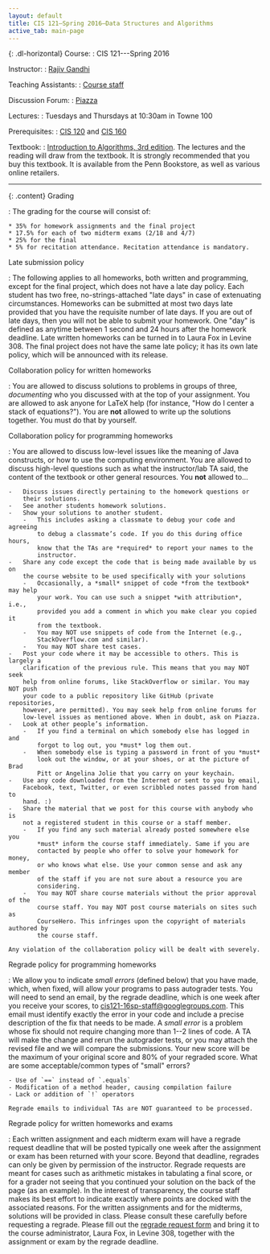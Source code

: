```yaml
---
layout: default
title: CIS 121—Spring 2016—Data Structures and Algorithms
active_tab: main-page
---
```


{: .dl-horizontal}
Course:
: CIS 121---Spring 2016

Instructor:
: [Rajiv Gandhi](mailto:rajivg100@gmail.com)

Teaching Assistants:
: [Course staff](staff.html)

Discussion Forum:
: [Piazza](https://piazza.com/upenn/spring2016/cis121/)

Lectures:
: Tuesdays and Thursdays at 10:30am in Towne 100

Prerequisites:
: [CIS 120](http://www.seas.upenn.edu/~cis120/) and [CIS 160](http://www.thepigeonholeprinciple.com)

Textbook:
: [Introduction to Algorithms, 3rd edition](http://www.amazon.com/Introduction-Algorithms-3rd-Thomas-Cormen/dp/0262033844/).
The lectures and the reading will draw from the textbook. It is strongly
recommended that you buy this textbook. It is available from the Penn Bookstore,
as well as various online retailers.

---

{: .content}
Grading

: The grading for the course will consist of:

    * 35% for homework assignments and the final project
    * 17.5% for each of two midterm exams (2/18 and 4/7)
    * 25% for the final
    * 5% for recitation attendance. Recitation attendance is mandatory.


Late submission policy

: The following applies to all homeworks, both written and programming, except
    for the final project, which does not have a late day policy. Each student
    has two free, no-strings-attached "late days" in case of extenuating circumstances. 
    Homeworks can be submitted at most two days late provided that you have the requisite 
    number of late days.
    If you are out of late days, then you will not be able to submit your homework. One
    "day" is defined as anytime between 1 second and 24 hours after the homework
    deadline. Late written homeworks can be turned in to Laura Fox in
    Levine 308. The final project does not have the same late policy; it has its
    own late policy, which will be announced with its release.


Collaboration policy for written homeworks

: You are allowed to discuss solutions to problems in groups of three,
    *documenting* who you discussed with at the top of your assignment. You are
    allowed to ask anyone for LaTeX help (for instance, "How do I center a stack
    of equations?"). You are **not** allowed to write up the solutions together.
    You must do that by yourself.


Collaboration policy for programming homeworks

: You are allowed to discuss low-level issues like the meaning of Java
    constructs, or how to use the computing environment. You are allowed to
    discuss high-level questions such as what the instructor/lab TA said, the
    content of the textbook or other general resources. You **not** allowed
    to...

    -   Discuss issues directly pertaining to the homework questions or
        their solutions.
    -   See another students homework solutions.
    -   Show your solutions to another student.
        -   This includes asking a classmate to debug your code and agreeing
            to debug a classmate’s code. If you do this during office hours,
            know that the TAs are *required* to report your names to the
            instructor.
    -   Share any code except the code that is being made available by us on
        the course website to be used specifically with your solutions
        -   Occasionally, a *small* snippet of code *from the textbook* may help
            your work. You can use such a snippet *with attribution*, i.e.,
            provided you add a comment in which you make clear you copied it
            from the textbook.
        -   You may NOT use snippets of code from the Internet (e.g.,
            StackOverflow.com and similar).
        -   You may NOT share test cases.
    -   Post your code where it may be accessible to others. This is largely a
        clarification of the previous rule. This means that you may NOT seek
        help from online forums, like StackOverflow or similar. You may NOT push
        your code to a public repository like GitHub (private repositories,
        however, are permitted). You may seek help from online forums for
        low-level issues as mentioned above. When in doubt, ask on Piazza.
    -   Look at other people’s information.
        -   If you find a terminal on which somebody else has logged in and
            forgot to log out, you *must* log them out.
        -   When somebody else is typing a password in front of you *must*
            look out the window, or at your shoes, or at the picture of Brad
            Pitt or Angelina Jolie that you carry on your keychain.
    -   Use any code downloaded from the Internet or sent to you by email,
        Facebook, text, Twitter, or even scribbled notes passed from hand to
        hand. :)
    -   Share the material that we post for this course with anybody who is
        not a registered student in this course or a staff member.
        -   If you find any such material already posted somewhere else you
            *must* inform the course staff immediately. Same if you are
            contacted by people who offer to solve your homework for money,
            or who knows what else. Use your common sense and ask any member
            of the staff if you are not sure about a resource you are
            considering.
        -   You may NOT share course materials without the prior approval of the
            course staff. You may NOT post course materials on sites such as
            CourseHero. This infringes upon the copyright of materials authored by
            the course staff.

    Any violation of the collaboration policy will be dealt with severely.


Regrade policy for programming homeworks

: We allow you to indicate *small errors* (defined below) that you have made,
    which, when fixed, will allow your programs to pass autograder tests. You
    will need to send an email, by the regrade deadline, which is one week after
    you receive your scores, to
    [cis121-16sp-staff@googlegroups.com](mailto:cis121-16sp-staff@googlegroups.com).
    This email must identify exactly the error in your code and include a
    precise description of the fix that needs to be made. A *small error* is a
    problem whose fix should not require changing more than 1--2 lines of code.
    A TA will make the change and rerun the autograder tests, or you may attach
    the revised file and we will compare the submissions. Your new score will be
    the maximum of your original score and 80% of your regraded score. What are
    some acceptable/common types of "small" errors?

    - Use of `==` instead of `.equals`
    - Modification of a method header, causing compilation failure
    - Lack or addition of `!` operators

    Regrade emails to individual TAs are NOT guaranteed to be processed.


Regrade policy for written homeworks and exams

: Each written assignment and each midterm exam will have a regrade request
    deadline that will be posted typically one week after the assignment or exam
    has been returned with your score. Beyond that deadline, regrades can only
    be given by permission of the instructor. Regrade requests are meant for
    cases such as arithmetic mistakes in tabulating a final score, or for a
    grader not seeing that you continued your solution on the back of the page
    (as an example). In the interest of transparency, the course staff makes its
    best effort to indicate exactly where points are docked with the associated
    reasons. For the written assignments and for the midterms, solutions will be
    provided in class. Please consult these carefully before requesting a
    regrade. Please fill out the
    [regrade request form](content/hws/regrade_request_16sp.pdf) and bring it to
    the course administrator, Laura Fox, in Levine 308, together with the
    assignment or exam by the regrade deadline.
